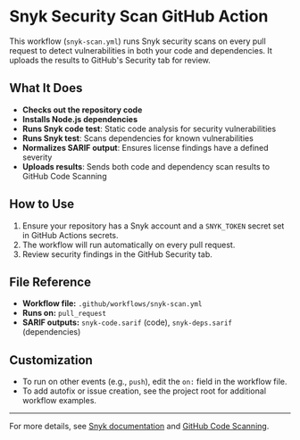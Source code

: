 # Snyk Security Scan GitHub Action

This workflow (`snyk-scan.yml`) runs Snyk security scans on every pull request to detect vulnerabilities in both your code and dependencies. It uploads the results to GitHub's Security tab for review.

## What It Does

- **Checks out the repository code**
- **Installs Node.js dependencies**
- **Runs Snyk code test**: Static code analysis for security vulnerabilities
- **Runs Snyk test**: Scans dependencies for known vulnerabilities
- **Normalizes SARIF output**: Ensures license findings have a defined severity
- **Uploads results**: Sends both code and dependency scan results to GitHub Code Scanning

## How to Use

1. Ensure your repository has a Snyk account and a `SNYK_TOKEN` secret set in GitHub Actions secrets.
2. The workflow will run automatically on every pull request.
3. Review security findings in the GitHub Security tab.

## File Reference

- **Workflow file:** `.github/workflows/snyk-scan.yml`
- **Runs on:** `pull_request`
- **SARIF outputs:** `snyk-code.sarif` (code), `snyk-deps.sarif` (dependencies)

## Customization

- To run on other events (e.g., `push`), edit the `on:` field in the workflow file.
- To add autofix or issue creation, see the project root for additional workflow examples.

---

For more details, see [Snyk documentation](https://docs.snyk.io/) and [GitHub Code Scanning](https://docs.github.com/en/code-security/code-scanning).
